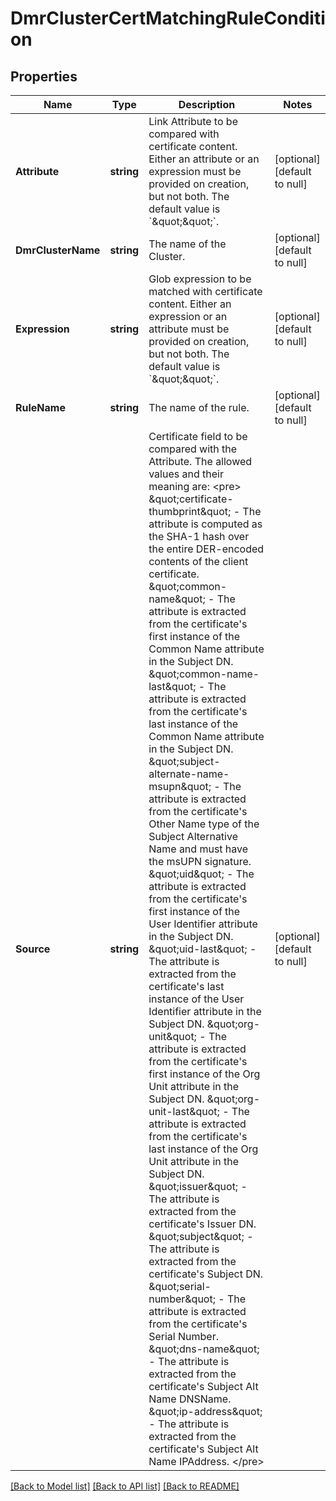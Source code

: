 # DmrClusterCertMatchingRuleCondition

## Properties
Name | Type | Description | Notes
------------ | ------------- | ------------- | -------------
**Attribute** | **string** | Link Attribute to be compared with certificate content. Either an attribute or an expression must be provided on creation, but not both. The default value is &#x60;\&quot;\&quot;&#x60;. | [optional] [default to null]
**DmrClusterName** | **string** | The name of the Cluster. | [optional] [default to null]
**Expression** | **string** | Glob expression to be matched with certificate content. Either an expression or an attribute must be provided on creation, but not both. The default value is &#x60;\&quot;\&quot;&#x60;. | [optional] [default to null]
**RuleName** | **string** | The name of the rule. | [optional] [default to null]
**Source** | **string** | Certificate field to be compared with the Attribute. The allowed values and their meaning are:  &lt;pre&gt; \&quot;certificate-thumbprint\&quot; - The attribute is computed as the SHA-1 hash over the entire DER-encoded contents of the client certificate. \&quot;common-name\&quot; - The attribute is extracted from the certificate&#x27;s first instance of the Common Name attribute in the Subject DN. \&quot;common-name-last\&quot; - The attribute is extracted from the certificate&#x27;s last instance of the Common Name attribute in the Subject DN. \&quot;subject-alternate-name-msupn\&quot; - The attribute is extracted from the certificate&#x27;s Other Name type of the Subject Alternative Name and must have the msUPN signature. \&quot;uid\&quot; - The attribute is extracted from the certificate&#x27;s first instance of the User Identifier attribute in the Subject DN. \&quot;uid-last\&quot; - The attribute is extracted from the certificate&#x27;s last instance of the User Identifier attribute in the Subject DN. \&quot;org-unit\&quot; - The attribute is extracted from the certificate&#x27;s first instance of the Org Unit attribute in the Subject DN. \&quot;org-unit-last\&quot; - The attribute is extracted from the certificate&#x27;s last instance of the Org Unit attribute in the Subject DN. \&quot;issuer\&quot; - The attribute is extracted from the certificate&#x27;s Issuer DN. \&quot;subject\&quot; - The attribute is extracted from the certificate&#x27;s Subject DN. \&quot;serial-number\&quot; - The attribute is extracted from the certificate&#x27;s Serial Number. \&quot;dns-name\&quot; - The attribute is extracted from the certificate&#x27;s Subject Alt Name DNSName. \&quot;ip-address\&quot; - The attribute is extracted from the certificate&#x27;s Subject Alt Name IPAddress. &lt;/pre&gt;  | [optional] [default to null]

[[Back to Model list]](../README.md#documentation-for-models) [[Back to API list]](../README.md#documentation-for-api-endpoints) [[Back to README]](../README.md)


